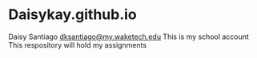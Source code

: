 # Daisykay.github.io
Daisy Santiago
dksantiago@my.waketech.edu
This is my school account
This respository will hold my assignments